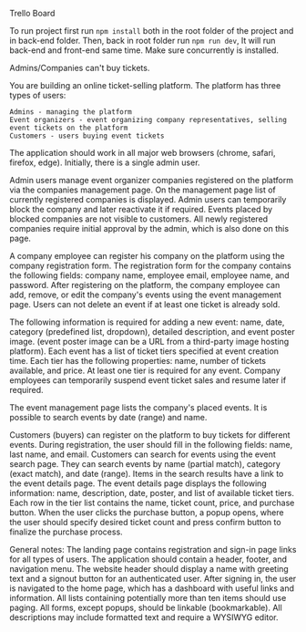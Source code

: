 Trello Board

To run project first run `npm install` both in the root folder of the project and in back-end folder.
Then, back in root folder run `npm run dev`,
It will run back-end and front-end same time. Make sure concurrently is installed.

Admins/Companies can't buy tickets.   


You are building an online ticket-selling platform. The platform has three types of users:

    Admins - managing the platform
    Event organizers - event organizing company representatives, selling event tickets on the platform
    Customers - users buying event tickets

The application should work in all major web browsers (chrome, safari, firefox, edge).
Initially, there is a single admin user.

Admin users manage event organizer companies registered on the platform via the companies management page. On the management page list of currently registered companies is displayed. Admin users can temporarily block the company and later reactivate it if required. Events placed by blocked companies are not visible to customers. All newly registered companies require initial approval by the admin, which is also done on this page.

A company employee can register his company on the platform using the company registration form. The registration form for the company contains the following fields: company name, employee email, employee name, and password. After registering on the platform, the company employee can add, remove, or edit the company's events using the event management page. Users can not delete an event if at least one ticket is already sold.

The following information is required for adding a new event: name, date, category (predefined list, dropdown), detailed description, and event poster image. (event poster image can be a URL from a third-party image hosting platform). Each event has a list of ticket tiers specified at event creation time. Each tier has the following properties: name, number of tickets available, and price. At least one tier is required for any event. Company employees can temporarily suspend event ticket sales and resume later if required.

The event management page lists the company's placed events. It is possible to search events by date (range) and name.

Customers (buyers) can register on the platform to buy tickets for different events. During registration, the user should fill in the following fields: name, last name, and email. Customers can search for events using the event search page. They can search events by name (partial match), category (exact match), and date (range). Items in the search results have a link to the event details page. The event details page displays the following information: name, description, date, poster, and list of available ticket tiers. Each row in the tier list contains the name, ticket count, price, and purchase button. When the user clicks the purchase button, a popup opens, where the user should specify desired ticket count and press confirm button to finalize the purchase process.

General notes:
The landing page contains registration and sign-in page links for all types of users.
The application should contain a header, footer, and navigation menu.
The website header should display a name with greeting text and a signout button for an authenticated user.
After signing in, the user is navigated to the home page, which has a dashboard with useful links and information.
All lists containing potentially more than ten items should use paging.
All forms, except popups, should be linkable (bookmarkable).
All descriptions may include formatted text and require a WYSIWYG editor.
